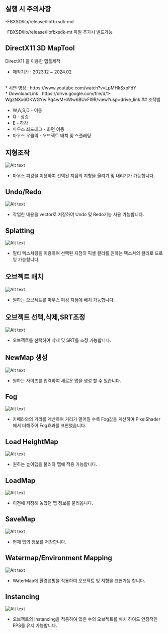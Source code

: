 ## 실행 시 주의사항
-FBXSD/lib/release/libfbxsdk-md

-FBXSD/lib/release/libfbxsdk-mt
파일 추가시 빌드가능


## DirectX11 3D MapTool
  
DirectX11 을 이용한 맵툴제작
* 제작기간 : 2023.12 ~ 2024.02
 <br>
* 시연 영상 : https://www.youtube.com/watch?v=LpMHkSxpFdY
 <br>
* DownloadLink : https://drive.google.com/file/d/1-WgzNXx6OKWGYwIPq4wMHWlw6BUvFI9R/view?usp=drive_link
## 조작법

* W,A,S,D - 이동
* Q - 상승
* E  - 하강
* 마우스 좌드래그 - 화면 이동
* 마우스 우클릭  - 오브젝트 배치 및 스플래팅  

## 지형조작

![Alt text](ReadmeImage/1.gif)
* 마우스 피킹을 이용하여 선택된 지점의 지형을 올리기 및 내리기가 가능합니다.
  
## Undo/Redo  
![Alt text](ReadmeImage/2.gif)
* 작업한 내용을 vector로 저장하여 Undo 및 Redo기능 사용 가능합니다.
## Splatting
![Alt text](ReadmeImage/3.gif)
* 멀티 텍스쳐링을 이용하여 선택된 지점의 픽셀 컬러를 원하는 텍스쳐의 컬러로 드로잉 가능합니다.

## 오브젝트 배치
![Alt text](ReadmeImage/4.gif)
* 원하는 오브젝트를 마우스 피킹 지점에 배치 가능합니다.

## 오브젝트 선택,삭제,SRT조정
![Alt text](ReadmeImage/5.gif)
* 오브젝트를 선택하여 삭제 및 SRT를 조정 가능합니다.
  
## NewMap 생성
![Alt text](ReadmeImage/6.gif)
* 원하는 사이즈를 입력하여 새로운 맵을 생성 할 수 있습니다.

## Fog
![Alt text](ReadmeImage/7.gif)
* 카메라와의 거리를 계산하여 거리가 멀어질 수록
  Fog값을 계산하여 PixelShader에서 더해주어 
  Fog효과를 표현했습니다.

## Load HeightMap
![Alt text](ReadmeImage/8.gif)
* 원하는 높이맵을 불러와 맵에 적용 가능합니다.

## LoadMap
![Alt text](ReadmeImage/9.gif)
* 이전에 저장해 놓았던 맵 정보를 불러옵니다.

## SaveMap
![Alt text](ReadmeImage/10.gif)
* 현재 맵의 정보를 저장합니다.

## Watermap/Environment Mapping
![Alt text](ReadmeImage/11.gif)
* WaterMap에 환경맵핑을 적용하여 오브젝트 및 지형을 표현가능 합니다.
## Instancing
![Alt text](ReadmeImage/12.gif)
* 오브젝트의 Instancing을 적용하여 많은 수의 오브젝트를 배치 하여도 안정적인 FPS를 유지 가능합니다.
